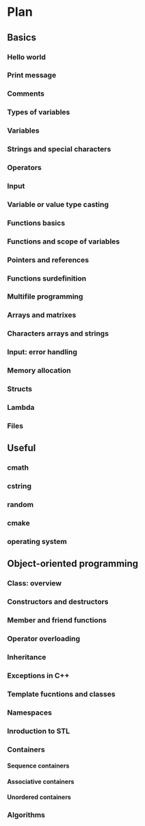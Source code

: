 # Plan

## Basics

### Hello world

### Print message

### Comments

### Types of variables

### Variables

### Strings and special characters

### Operators

### Input

### Variable or value type casting

### Functions basics

### Functions and scope of variables

### Pointers and references

### Functions surdefinition

### Multifile programming

### Arrays and matrixes

### Characters arrays and strings

### Input: error handling

### Memory allocation

### Structs

### Lambda

### Files

## Useful

### cmath

### cstring

### random

### cmake

### operating system

## Object-oriented programming

### Class: overview

### Constructors and destructors

### Member and friend functions

### Operator overloading

### Inheritance

### Exceptions in C++

### Template fucntions and classes

### Namespaces

### Inroduction to STL

### Containers

#### Sequence containers

#### Associative containers

#### Unordered containers

### Algorithms
